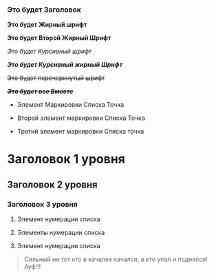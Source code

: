 ### Это будет Заголовок

**Это будет Жирный шрифт**

__Это будет Второй Жирный Шрифт__

_Это будет Курсивный шрифт_

**_Это будет Курсивный жирный Шрифт_**

~~Это будет перечеркнутый шрифт~~

**_~~Это будет все Вместе~~_**

* Элемент Маркировки Списка Точка

- Второй элемент маркировки Списка Точка

+ Третий элемент маркировки Списка точка

# Заголовок 1 уровня

## Заголовок 2 уровня

### Заголовок 3 уровня

1. Элемент нумерации списка

2. Элементы нумерации списка

3. Элемент нумерации списка

> Сильный не тот кто в качалке качался, а кто упал и поднялся! Ауф!!!

